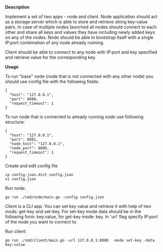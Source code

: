 **Description**

Implement a set of two apps - node and client. 
Node application should act as a storage server which is able to store and retrieve string key-value pairs. In case of multiple nodes launched all nodes should connect to each other and share all keys and values they have including newly added keys on any of the nodes. Node should be able to bootstrap itself with a single IP:port combination of any node already running. 

Client should be able to connect to any node with IP:port and key specified and retrieve value for the corresponding key.

**Usage**

To run "base" node (node that is not connected with any other node) you should use config file with the following fields:
```
{
  "host": "127.0.0.1",
  "port": 8080,
  "request_timeout": 1
}
```

To run node that is connected to already running node use following structure:
```
{
  "host": "127.0.0.1",
  "port": 8081,
  "node_host": "127.0.0.1",
  "node_port": 8080,
  "request_timeout": 1
}

```

Create and edit config file
```
cp config.json.dist config.json
vi config.json
```

Run node:
```
go run ./cmd/node/main.go -config config.json
```

Client is a CLI app. You can set key value and retrieve it with help of two mods: get-key and set-key.
For set-key mode data should be in the following form: key:value, for get-key mode: key. In 'url' flag specify IP:port of the node you want to connect to.   

Run client:
```
go run ./cmd/client/main.go -url 127.0.0.1:8080  -mode set-key -data key:value
```